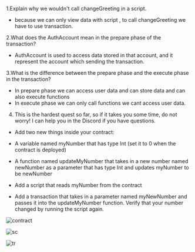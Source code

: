 1.Explain why we wouldn't call changeGreeting in a script.
 
 - because we can only view data with script , to call changeGreeting we have to use transaction.
 
 
2.What does the AuthAccount mean in the prepare phase of the transaction?

 - AuthAccount is used to access data stored in that account, and it represent the account which sending the transaction.


3.What is the difference between the prepare phase and the execute phase in the transaction?

  - In prepare phase we can access user data and can store data and can also execute functions
  - In execute phase we can only call functions we cant access user data.
 

4. This is the hardest quest so far, so if it takes you some time, do not worry! I can help you in the Discord if you have questions.


  - Add two new things inside your contract:

  - A variable named myNumber that has type Int (set it to 0 when the contract is deployed)
  - A function named updateMyNumber that takes in a new number named newNumber as a parameter that has type Int and updates myNumber to be newNumber
  - Add a script that reads myNumber from the contract

  - Add a transaction that takes in a parameter named myNewNumber and passes it into the updateMyNumber function. Verify that your number changed by         running   the script again.
 
  
 
 ![contract](https://user-images.githubusercontent.com/107798155/195583504-c12071c9-5e2b-4052-b31f-6b85a2b7fa3a.png)
 
 ![sc](https://user-images.githubusercontent.com/107798155/195583517-d755ebaf-c428-45b0-b14b-edbc8e2e35b2.png)

 ![tr](https://user-images.githubusercontent.com/107798155/195583525-b3455363-81e8-4257-92f0-d51f2d2d0088.png)

